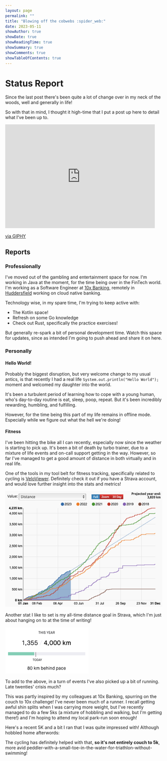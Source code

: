 ```yaml
---
layout: page
permalink: ""
title: "Blowing off the cobwebs :spider_web:"
date: 2023-05-11
showAuthor: true
showDate: true
showReadingTime: true
showSummary: true
showComments: true
showTableOfContents: true
---
```


# Status Report

Since the last post there's been quite a lot of change over in my neck of the woods, well and generally in life!

So with that in mind, I thought it high-time that I put a post up here to detail what I've been up to.

<iframe src="https://giphy.com/embed/yj5UdA4elp8Wc" width="480" height="332" frameBorder="0" class="giphy-embed" allowFullScreen></iframe><p><a href="https://giphy.com/gifs/hoppip-hoppip-smoking-arnold-schwarzenegger-yj5UdA4elp8Wc">via GIPHY</a></p>

## Reports

### Professionally

I've moved out of the gambling and entertainment space for now. I'm working in Java at the moment, for the time 
being over in the FinTech world. I'm working as a Software Engineer 
at [10x Banking](https://www.linkedin.com/company/10x-banking/), 
remotely in [Huddersfield](https://goo.gl/maps/o8qTcvcTcBus3aZZ6) working on cloud native banking.

Technology wise, in my spare time, I'm trying to keep active with:
* The Kotlin space! 
* Refresh on some Go knowledge
* Check out Rust, specifically the practice exercises!

But generally re-spark a bit of personal development time. Watch this space for updates, since as intended I'm 
going to push ahead and share it on here.

### Personally

#### Hello World!

Probably the biggest disruption, but very welcome change to my usual antics, is that recently I had a real life ```System.out.println("Hello World");``` 
moment and welcomed my daughter into the world. 

It's been a turbulent period of learning how to cope with a young human, who's
day-to-day routine is eat, sleep, poop, repeat. But it's been incredibly rewarding, humbling, and fulfilling.

However, for the time being this part of my life remains in offline mode. Especially while
we figure out what the hell we're doing!

#### Fitness

I've been hitting the bike all I can recently, especially now since the weather is starting to pick up. It's been 
a bit of death by turbo trainer, due to a mixture of life events and on-call support getting in the way. However,
so far I've managed to get a good amount of distance in both virtually and in real life.

One of the tools in my tool belt for fitness tracking, specifically related to cycling 
is [VeloViewer](https://veloviewer.com). Definitely check it out if you have a Strava account, and would love further insight 
into the stats and metrics! 

![2023 distance on the up!](images/distance-tracker.png "2023 distance on the up!")

Another stat I like to set is my all-time distance goal in Strava, which I'm just about hanging on to at the time of writing!

![strava goals](images/strava-goals.png "Cycling distance goals coming along nicely!")

To add to the above, in a turn of events I've also picked up a bit of running. Late twenties' crisis much?

This was partly inspired by my colleagues at 
10x Banking, spurring on the couch to 10x challenge! I've never been much of a runner. I recall getting awful shin splits
when I was carrying more weight, but I've recently managed to do a few 5ks 
(a mixture of hobbling and walking, but I'm getting there!) and I'm hoping to attend my local park-run soon enough!

Here's a recent 5K and a bit I ran that I was quite impressed with! Although hobbled home afterwords:

<div class="strava-embed-placeholder" data-embed-type="activity" data-embed-id="9045185639"></div><script src="https://strava-embeds.com/embed.js"></script>

The cycling has definitely helped with that, <b>so it's not entirely couch to 5k</b>, more avid peddler-with-a-small-toe-in-the-water-for-triathlon-without-swimming! 
